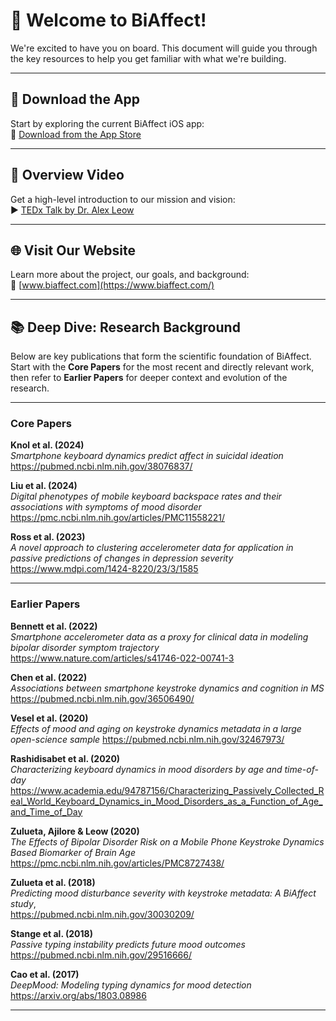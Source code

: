 # 👋 Welcome to BiAffect!

We're excited to have you on board. This document will guide you through the key resources to help you get familiar with what we're building.

---

## 📱 Download the App

Start by exploring the current BiAffect iOS app:  
🔗 [Download from the App Store](https://apps.apple.com/us/app/biaffect3/id6451423106)

---

## 🎥 Overview Video

Get a high-level introduction to our mission and vision:  
▶️ [TEDx Talk by Dr. Alex Leow](https://www.youtube.com/watch?v=FGggieYbN2g&themeRefresh=1)

---

## 🌐 Visit Our Website

Learn more about the project, our goals, and background:  
🔗 [www.biaffect.com](https://www.biaffect.com/)

---

## 📚 Deep Dive: Research Background

Below are key publications that form the scientific foundation of BiAffect. Start with the **Core Papers** for the most recent and directly relevant work, then refer to **Earlier Papers** for deeper context and evolution of the research.

---

### Core Papers
**Knol et al. (2024)**  
*Smartphone keyboard dynamics predict affect in suicidal ideation*  
https://pubmed.ncbi.nlm.nih.gov/38076837/

**Liu et al. (2024)**  
*Digital phenotypes of mobile keyboard backspace rates and their associations with symptoms of mood disorder*  
https://pmc.ncbi.nlm.nih.gov/articles/PMC11558221/

**Ross et al. (2023)**  
*A novel approach to clustering accelerometer data for application in passive predictions of changes in depression severity*
https://www.mdpi.com/1424-8220/23/3/1585

---

### Earlier Papers
**Bennett et al. (2022)**  
*Smartphone accelerometer data as a proxy for clinical data in modeling bipolar disorder symptom trajectory*
https://www.nature.com/articles/s41746-022-00741-3

**Chen et al. (2022)**  
*Associations between smartphone keystroke dynamics and cognition in MS*
https://pubmed.ncbi.nlm.nih.gov/36506490/

**Vesel et al. (2020)**  
*Effects of mood and aging on keystroke dynamics metadata in a large open-science sample*
https://pubmed.ncbi.nlm.nih.gov/32467973/

**Rashidisabet et al. (2020)**  
*Characterizing keyboard dynamics in mood disorders by age and time-of-day*
https://www.academia.edu/94787156/Characterizing_Passively_Collected_Real_World_Keyboard_Dynamics_in_Mood_Disorders_as_a_Function_of_Age_and_Time_of_Day

**Zulueta, Ajilore & Leow (2020)**  
*The Effects of Bipolar Disorder Risk on a Mobile Phone Keystroke Dynamics Based Biomarker of Brain Age*
https://pmc.ncbi.nlm.nih.gov/articles/PMC8727438/

**Zulueta et al. (2018)**  
*Predicting mood disturbance severity with keystroke metadata: A BiAffect study*,  
https://pubmed.ncbi.nlm.nih.gov/30030209/

**Stange et al. (2018)**  
*Passive typing instability predicts future mood outcomes*
https://pubmed.ncbi.nlm.nih.gov/29516666/

**Cao et al. (2017)**  
*DeepMood: Modeling typing dynamics for mood detection*
https://arxiv.org/abs/1803.08986

---